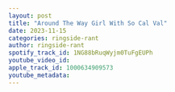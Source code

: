 ```yaml
---
layout: post
title: "Around The Way Girl With So Cal Val"
date: 2023-11-15
categories: ringside-rant
author: ringside-rant
spotify_track_id: 1NG88bRuqWyjm0TuFgEUPh
youtube_video_id: 
apple_track_id: 1000634909573
youtube_metadata: 
---
```

